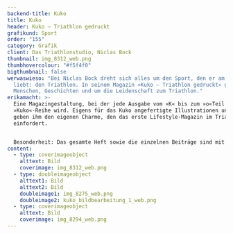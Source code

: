 ```yaml
---
backend-title: Kuko
title: Kuko
header: Kuko – Triathlon gedruckt
grafikund: Sport
order: "155"
category: Grafik
client: Das Triathlonstudio, Niclas Bock
thumbnail: img_8312_web.png
thumbhovercolour: "#f5f4f0"
bigthumbnail: false
werwaswieso: "Bei Niclas Bock dreht sich alles um den Sport, den er am meisten
  liebt: den Triathlon. In seinem Magazin »Kuko – Triathlon gedruckt« geht es um
  Menschen, Geschichten und um die Leidenschaft zum Triathlon."
erikamacht: >-
  Eine Magazingestaltung, bei der jede Ausgabe vom »K« bis zum »o«Teil der
  »Kuko«-Reihe wird. Eigens für das Kuko angefertigte Illustrationen und Bilder
  geben ihm den eigenen Charme, den das erste Lifestyle-Magazin im Triathlon
  einfordert. 


  Besonderheit: Das gesamte Heft sowie die einzelnen Beiträge sind mit der Lesezeit versehen. Der Wettkampf um die beste Zeit macht also auch vor den Leser*innen nicht halt.
content:
  - type: coverimageobject
    alttext: Bild
    coverimage: img_8312_web.png
  - type: doubleimageobject
    alttext1: Bild
    alttext2: Bild
    doubleimage1: img_8275_web.png
    doubleimage2: kuko_bildbearbeitung_1_web.png
  - type: coverimageobject
    alttext: Bild
    coverimage: img_8294_web.png
---
```

